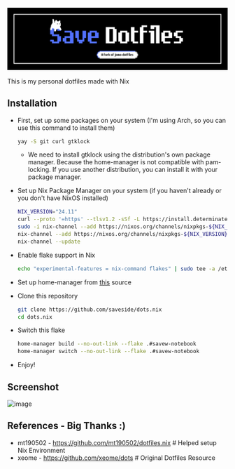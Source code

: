 ![sway](https://raw.githubusercontent.com/saveside/dots/refs/heads/main/assets/Banner.png)

This is my personal dotfiles made with Nix

## Installation

- First, set up some packages on your system (I'm using Arch, so you can use this command to install them)

    ```sh
    yay -S git curl gtklock
    ```
    - We need to install gtklock using the distribution's own package manager. Because the home-manager is not compatible with pam-locking. If you use another distribution, you can install it with your package manager.

- Set up Nix Package Manager on your system (if you haven't already or you don't have NixOS installed)

    ```sh
    NIX_VERSION="24.11"
    curl --proto '=https' --tlsv1.2 -sSf -L https://install.determinate.systems/nix | sh -s -- install
    sudo -i nix-channel --add https://nixos.org/channels/nixpkgs-${NIX_VERSION} nixpkgs
    nix-channel --add https://nixos.org/channels/nixpkgs-${NIX_VERSION} nixpkgs
    nix-channel --update
    ```

- Enable flake support in Nix

    ```sh
    echo "experimental-features = nix-command flakes" | sudo tee -a /etc/nix/nix.conf
    ```

- Set up home-manager from [this](https://nix-community.github.io/home-manager/index.xhtml#ch-installation) source

- Clone this repository

    ```sh
    git clone https://github.com/saveside/dots.nix
    cd dots.nix
    ```

- Switch this flake

    ```sh
    home-manager build --no-out-link --flake .#savew-notebook
    home-manager switch --no-out-link --flake .#savew-notebook
    ```

- Enjoy!

## Screenshot

![image](https://github.com/user-attachments/assets/f0db8ac3-9158-4e94-b108-922d96989d1a)


## References - Big Thanks :)
- mt190502 - https://github.com/mt190502/dotfiles.nix # Helped setup Nix Environment
- xeome - https://github.com/xeome/dots # Original Dotfiles Resource




